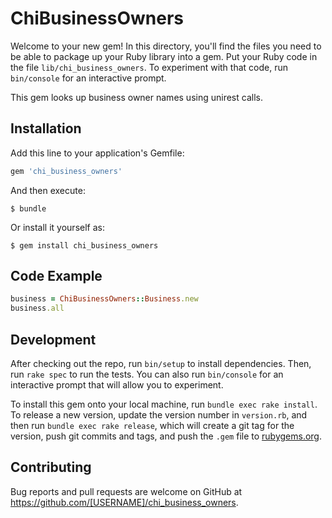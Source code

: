 # ChiBusinessOwners

Welcome to your new gem! In this directory, you'll find the files you need to be able to package up your Ruby library into a gem. Put your Ruby code in the file `lib/chi_business_owners`. To experiment with that code, run `bin/console` for an interactive prompt.

This gem looks up business owner names using unirest calls.

## Installation

Add this line to your application's Gemfile:

```ruby
gem 'chi_business_owners'
```

And then execute:

    $ bundle

Or install it yourself as:

    $ gem install chi_business_owners

## Code Example

``` ruby
business = ChiBusinessOwners::Business.new
business.all
```

## Development

After checking out the repo, run `bin/setup` to install dependencies. Then, run `rake spec` to run the tests. You can also run `bin/console` for an interactive prompt that will allow you to experiment.

To install this gem onto your local machine, run `bundle exec rake install`. To release a new version, update the version number in `version.rb`, and then run `bundle exec rake release`, which will create a git tag for the version, push git commits and tags, and push the `.gem` file to [rubygems.org](https://rubygems.org).

## Contributing

Bug reports and pull requests are welcome on GitHub at https://github.com/[USERNAME]/chi_business_owners.


